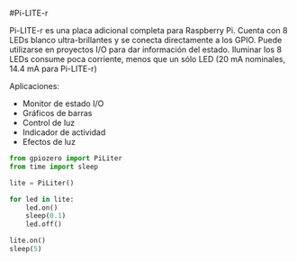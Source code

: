 <!--
---
name: Pi-LITE-r
class: board
type: led
formfactor: Otro
manufacturer: Ciseco
collected: Otro
description: An 8 LED strip for the Raspberry Pi
url: http://gpiozero.readthedocs.io/en/v1.3.1/api_boards.html#piliter
image: 'pi-liter.png'
pincount: 26
eeprom: no
power:
  '1':
ground:
  '6':
  '9':
  '14':
  '20':
  '25':
pin:
  '7':
    name: LED1
    direction: output
    active: high
  '11':
    name: LED2
    direction: output
    active: high
  '12':
    name: LED4
    direction: output
    active: high
  '13':
    name: LED3
    direction: output
    active: high
  '15':
    name: LED5
    direction: output
    active: high
  '16':
    name: LED6
    direction: output
    active: high
  '18':
    name: LED7
    direction: output
    active: high
  '22':
    name: LED8
    direction: output
    active: high
-->
#Pi-LITE-r

Pi-LITE-r es una placa adicional completa para Raspberry Pi. Cuenta con 8 LEDs blanco ultra-brillantes y se conecta directamente a los GPIO. Puede utilizarse en proyectos I/O para dar información del estado. Iluminar los 8 LEDs consume poca corriente, menos que un sólo LED (20 mA nominales, 14.4 mA para Pi-LITE-r)

Aplicaciones:

* Monitor de estado I/O
* Gráficos de barras
* Control de luz
* Indicador de actividad
* Efectos de luz

```python
from gpiozero import PiLiter
from time import sleep

lite = PiLiter()

for led in lite:
    led.on()
    sleep(0.1)
    led.off()

lite.on()
sleep(5)
```
